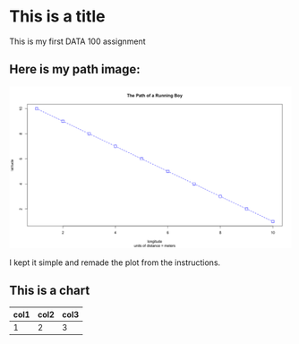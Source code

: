 # This is a title

This is my first DATA 100 assignment

## Here is my path image: 

![](Path_of_Boy.png)

I kept it simple and remade the plot from the instructions. 


## This is a chart

col1 | col2 | col3
--- | --- | ---
1 | 2 | 3
